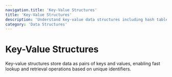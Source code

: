 ```yaml
---
navigation.title: 'Key-Value Structures'
title: 'Key-Value Structures'
description: 'Understand key-value data structures including hash tables, maps, and dictionaries for efficient data storage and retrieval.'
category: 'Data Structures'
---
```


# Key-Value Structures

Key-value structures store data as pairs of keys and values, enabling fast lookup and retrieval operations based on unique identifiers.
